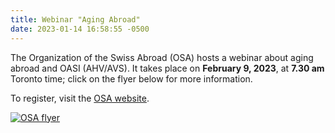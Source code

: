 ```yaml
---
title: Webinar "Aging Abroad"
date: 2023-01-14 16:58:55 -0500
---
```


The Organization of the Swiss Abroad (OSA) hosts a webinar about aging abroad
and OASI (AHV/AVS). It takes place on **February 9, 2023**, at **7.30 am**
Toronto time; click on the flyer below for more information.

To register, visit the [OSA website][osa].

[![OSA flyer][flyerth]][flyer]

[osa]: <https://www.swisscommunity.org/en/angebote-events/webinare/webinar-on-the-topics-of-aging-abroad-and-oasi>
[flyerth]: <{% link assets/images/2023-01-14-osa-webinar.webp %}>
[flyer]: <{% link assets/pdf/2023-01-14-osa-flyer.pdf %}>
